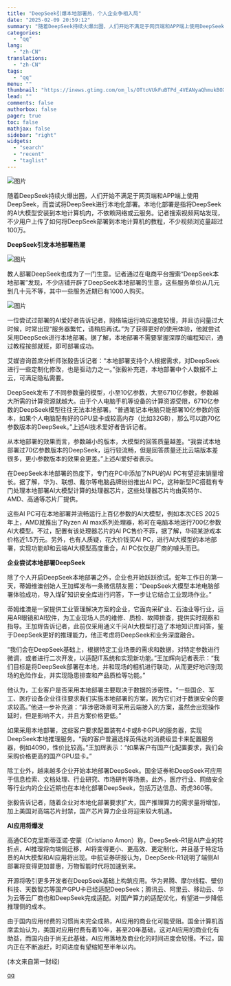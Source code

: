 ```yaml
---
title: "DeepSeek引爆本地部署热，个人企业争相入局"
date: "2025-02-09 20:59:12"
summary: "随着DeepSeek持续火爆出圈，人们开始不满足于网页端和APP端上使用DeepSeek，而尝试将D..."
categories:
  - "qq"
lang:
  - "zh-CN"
translations:
  - "zh-CN"
tags:
  - "qq"
menu: ""
thumbnail: "https://inews.gtimg.com/om_ls/OTtoVUkFuBTPd_4VEANyaQhmukBOXbmlMPk2imy5kq1kwAA_640360/0"
lead: ""
comments: false
authorbox: false
pager: true
toc: false
mathjax: false
sidebar: "right"
widgets:
  - "search"
  - "recent"
  - "taglist"
---
```


![图片](https://inews.gtimg.com/om_bt/Owh0j1jpgh7CApA1-JlZTRp9dk-XnURTXRDkHZXhreuOcAA/641)

随着DeepSeek持续火爆出圈，人们开始不满足于网页端和APP端上使用DeepSeek，而尝试将DeepSeek进行本地化部署。本地化部署是指将DeepSeek的AI大模型安装到本地计算机内，不依赖网络或云服务。记者搜索视频网站发现，不少用户上传了如何将DeepSeek部署到本地计算机的教程，不少视频浏览量超过100万。

**DeepSeek引发本地部署热潮**

![图片](https://inews.gtimg.com/om_bt/OTtvTNUYMkaSr4Ugf5WWOoBEHujKICBiWQ3Cmy1a9blpYAA/641)

教人部署DeepSeek也成为了一门生意。记者通过在电商平台搜索“DeepSeek本地部署”发现，不少店铺开辟了DeepSeek本地部署的生意，这些服务单价从几元到几十元不等，其中一些服务近期已有1000人购买。

![图片](https://inews.gtimg.com/om_bt/OWm6CQox_rhylAxsdtvGFjpUbT0EQ55qrQCHZZXlbvp4EAA/641)

一位尝试过部署的AI爱好者告诉记者，网络端运行响应速度较慢，并且访问量过大时候，时常出现“服务器繁忙，请稍后再试。”为了获得更好的使用体验，他就尝试采用DeepSeek进行本地部署。据了解，本地部署不需要掌握深厚的编程知识，通过教程按部就班，即可部署成功。

艾媒咨询首席分析师张毅告诉记者：“本地部署支持个人根据需求，对DeepSeek进行一些定制化修改，也是驱动力之一。”张毅补充道，本地部署中个人数据不上云，可满足隐私需要。

DeepSeek发布了不同参数量的模型，小至10亿参数，大至6710亿参数，参数越大所需的计算资源就越大。由于个人电脑手机等设备的计算资源受限，6710亿参数的DeepSeek模型往往无法本地部署。“普通笔记本电脑只能部署10亿参数的版本，如果个人电脑配有好的GPU显卡或较高内存（比如32GB），那么可以跑70亿参数版本的DeepSeek。”上述AI技术爱好者告诉记者。

从本地部署的效果而言，参数越小的版本，大模型的回答质量越差。“我尝试本地部署过70亿参数版本的DeepSeek，运行较流畅，但是回答质量还比云端版本差很多，更小参数版本的效果会更差。”上述AI爱好者表示。

在DeepSeek本地部署的热度下，专门在PC中添加了NPU的AI PC有望迎来销量增长。据了解，华为、联想、戴尔等电脑品牌纷纷推出AI PC，这种新型PC搭载有专门处理本地部署AI大模型计算的处理器芯片，这些处理器芯片均由英特尔、AMD、高通等芯片厂提供。

这些AI PC可在本地部署并流畅运行上百亿参数的AI大模型，例如本次CES 2025年上，AMD就推出了Ryzen AI max系列处理器，称可在电脑本地运行700亿参数AI大模型。不过，配置有该处理器芯片的AI PC售价不菲，据了解，华硕某游戏本价格近1.5万元。另外，也有人质疑，花大价钱买AI PC，进行AI大模型的本地部署，实现功能却和云端AI大模型高度重合，AI PC仅仅是厂商的噱头而已。

**企业尝试本地部署DeepSeek**

除了个人开启DeepSeek本地部署之外，企业也开始跃跃欲试。蛇年工作日的第一天，蒂姆维澳创始人王加辉发布一条微信朋友圈：“DeepSeek大模型本地电脑部署体验成功，导入煤矿知识安全库进行问答，下一步让它结合工业现场作业。”

蒂姆维澳是一家提供工业管理解决方案的企业，它面向采矿业、石油业等行业，运用AR眼镜和AI软件，为工业现场人员的维修、质检、故障排查，提供实时观察和指导。王加辉告诉记者，此前仅采用通义千问AI大模型打造了本地知识库问答，鉴于DeepSeek更好的推理能力，他正考虑将DeepSeek和业务深度融合。

“我们会在DeepSeek基础上，根据特定工业场景的需求和数据，对特定参数进行微调，或者进行二次开发，以适配IT系统和实现新功能。”王加辉向记者表示：“我们目标是将DeepSeek部署在本地，并和现场的相机进行联动，从而更好地识别现场的危险作业，并实现隐患排查和产品质检等功能。”

他认为，工业客户是否采用本地部署主要取决于数据的涉密性。“一些国企、军工、医疗设备企业往往要求我们实施本地部署的方案，因为它们对于数据安全的要求较高。”他进一步补充道：“非涉密场景可采用云端接入的方案，虽然会出现操作延时，但是影响不大，并且方案价格更低。”

如果采用本地部署，这些客户要求配置装有4卡或8卡GPU的服务器，实现DeepSeek本地推理服务。“我的客户普遍选择英伟达的消费级显卡来配置服务器，例如4090，性价比较高。”王加辉表示：“如果客户有国产化配置要求，我们会采购价格更高的国产GPU显卡。”

除工业外，越来越多企业开始本地部署DeepSeek。国金证券称DeepSeek可应用于信息检索、文档处理、行业研究、市场研判等场景。此外，医疗行业、网络安全等行业内的企业近期也在本地化部署DeepSeek，包括万达信息、奇虎360等。

张毅告诉记者，随着企业对本地化部署要求扩大，国产推理算力的需求量将增加，加上美国对高端芯片封禁，国产芯片算力企业将迎来较大机遇。

**AI应用将爆发**

高通CEO克里斯蒂亚诺·安蒙（Cristiano Amon）称，DeepSeek-R1是AI产业的转折点，AI推理将向端侧迁移，AI将变得更小、更高效、更定制化，并且基于特定场景的AI大模型和AI应用将出现。中航证券研报认为，DeepSeek-R1说明了端侧AI部署将变得更加普惠，万物智能时代将加速到来。

开源将吸引更多开发者在DeepSeek基础上构筑应用。华为昇腾、摩尔线程、壁仞科技、天数智芯等国产GPU卡已经适配DeepSeek；腾讯云、阿里云、移动云、华为云等云厂商也和DeepSeek完成适配。对国产算力的适配优化，有望进一步降低推理侧的成本。

由于国内应用付费的习惯尚未完全成熟，AI应用的商业化可能受阻。国金计算机首席孟灿认为，美国对应用付费有着10年，甚至20年基础，这对AI应用的商业化有助益，而国内由于尚无此基础，AI应用落地及商业化的时间进度会较慢。不过，国内正在不断追赶，时间进度有望缩短至半年以内。

 (本文来自第一财经)

[qq](https://new.qq.com/rain/a/20250209A05ZHH00)
